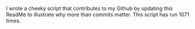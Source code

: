 I wrote a cheeky script that contributes to my Github by updating this ReadMe to illustrate why more than commits matter. This script has run 1071 times.
